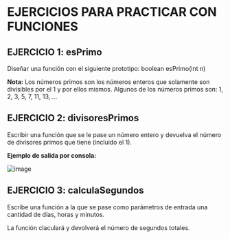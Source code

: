 # EJERCICIOS PARA PRACTICAR CON FUNCIONES

## EJERCICIO 1: esPrimo
Diseñar una función con el siguiente prototipo:
boolean esPrimo(int n)

**Nota:**
Los números primos son los números enteros que solamente son divisibles por el 1 y por ellos mismos. Algunos de los números primos son: 1, 2, 3, 5, 7, 11, 13,….


## EJERCICIO 2: divisoresPrimos 
Escribir una función que se le pase un número entero y devuelva el número de divisores primos que tiene (incluido el 1).


**Ejemplo de salida por consola:**

![image](https://user-images.githubusercontent.com/91023374/195572314-9edcfe06-db3c-45ff-894a-99309a647dbd.png)


## EJERCICIO 3: calculaSegundos
Escribe una función a la que se pase como parámetros de entrada una cantidad de días, horas y minutos.

La función claculará y devolverá el número de segundos totales.

